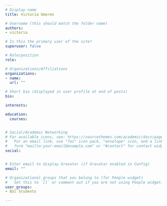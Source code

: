 ```yaml
---
# Display name
title: Victoria Umoren

# Username (this should match the folder name)
authors:
- victoria

# Is this the primary user of the site?
superuser: false

# Role/position
role:  

# Organizations/Affiliations
organizations:
- name:  
  url: ""

# Short bio (displayed in user profile at end of posts)
bio:  

interests:

education:
  courses:


# Social/Academic Networking
# For available icons, see: https://sourcethemes.com/academic/docs/page-builder/#icons
#   For an email link, use "fas" icon pack, "envelope" icon, and a link in the
#   form "mailto:your-email@example.com" or "#contact" for contact widget.
social:


# Enter email to display Gravatar (if Gravatar enabled in Config)
email: ""

# Organizational groups that you belong to (for People widget)
#   Set this to `[]` or comment out if you are not using People widget.
user_groups:
- BSc Students

---
```

